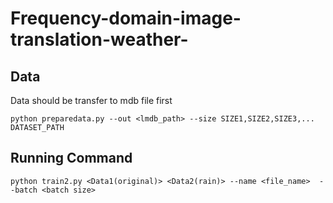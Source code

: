 # Frequency-domain-image-translation-weather-

## Data
Data should be transfer to mdb file first
```
python preparedata.py --out <lmdb_path> --size SIZE1,SIZE2,SIZE3,... DATASET_PATH
```

## Running Command 
```
python train2.py <Data1(original)> <Data2(rain)> --name <file_name>  --batch <batch size> 
```
